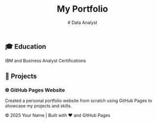 <!DOCTYPE html>
<html lang="en">
<head>
  <meta charset="UTF-8" />
  <meta name="viewport" content="width=device-width, initial-scale=1.0"/>
  <title>Data Analyst Portfolio</title>
  <link rel="stylesheet" href="style.css" />
</head>
<body>
  <header>
    <div class="container">
      <h1>My Portfolio</h1>
      <p># Data Analyst</p>
    </div>
  </header>

  <section class="about">
    <div class="container">
      <h2>🎓 Education</h2>
      <p>IBM and Business Analyst Certifications</p>
    </div>
  </section>

  <section class="projects">
    <div class="container">
      <h2>📁 Projects</h2>
      <div class="project-card">
        <h3>🌐 GitHub Pages Website</h3>
        <p>Created a personal portfolio website from scratch using GitHub Pages to showcase my projects and skills.</p>
      </div>
    </div>
  </section>

  <footer>
    <div class="container">
      <p>© 2025 Your Name | Built with ❤️ and GitHub Pages</p>
    </div>
  </footer>
</body>
</html>

